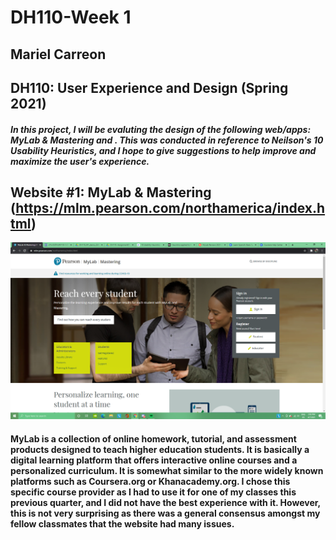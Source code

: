 # DH110-Week 1
## Mariel Carreon 
## DH110: User Experience and Design (Spring 2021)
##### In this project, I will be evaluting the design of the following web/apps: MyLab & Mastering and . This was conducted in reference to **Neilson's 10 Usability Heuristics**, and I hope to give suggestions to help improve and maximize the user's experience.

## Website #1: MyLab & Mastering (https://mlm.pearson.com/northamerica/index.html)
![MyLab Homepage](mylab-ss.png)
#### MyLab is a collection of online homework, tutorial, and assessment products designed to teach higher education students. It is basically a digital learning platform that offers interactive online courses and a personalized curriculum. It is somewhat similar to the more widely known platforms such as Coursera.org or Khanacademy.org. I chose this specific course provider as I had to use it for one of my classes this previous quarter, and I did not have the best experience with it. However, this is not very surprising as there was a general consensus amongst my fellow classmates that the website had **many issues**.





